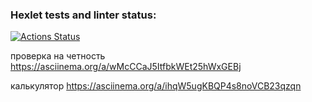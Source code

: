 ### Hexlet tests and linter status:
[![Actions Status](https://github.com/applepeachmemo/frontend-project-44/workflows/hexlet-check/badge.svg)](https://github.com/applepeachmemo/frontend-project-44/actions)

проверка на четность
https://asciinema.org/a/wMcCCaJ5ItfbkWEt25hWxGEBj

калькулятор
https://asciinema.org/a/ihqW5ugKBQP4s8noVCB23qzqn

